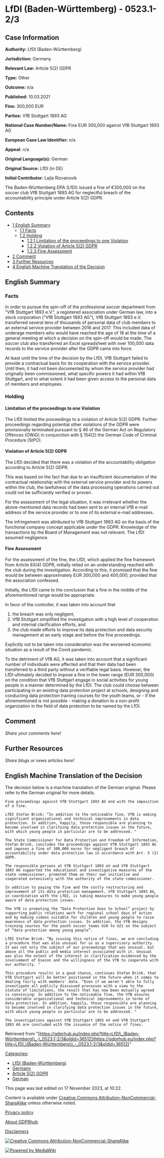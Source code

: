 # LfDI (Baden-Württemberg) - 0523.1-2/3

## Case Information

**Authority:** LfDI (Baden-Württemberg)

**Jurisdiction:** Germany

**Relevant Law:** Article 5(2) GDPR

**Type:** Other

**Outcome:** n/a

**Published:** 10.03.2021

**Fine:** 300,000 EUR

**Parties:** VfB Stuttgart 1893 AG

**National Case Number/Name:** Fine EUR 300,000 against VfB Stuttgart 1893 AG

**European Case Law Identifier:** n/a

**Appeal:** n/a

**Original Language(s):** German

**Original Source:** LfDI (in DE)

**Initial Contributor:** Lejla Rizvanovik

The Baden-Württemberg DPA (LfDI) issued a fine of €300,000 on the soccer club VfB Stuttgart 1893 AG for neglectful breach of the accountability principle under Article 5(2) GDPR.

## Contents

*   [1 English Summary](#English_Summary)
    *   [1.1 Facts](#Facts)
    *   [1.2 Holding](#Holding)
        *   [1.2.1 Limitation of the proceedings to one Violation](#Limitation_of_the_proceedings_to_one_Violation)
        *   [1.2.2 Violation of Article 5(2) GDPR](#Violation_of_Article_5\(2\)_GDPR)
        *   [1.2.3 Fine Assessment](#Fine_Assessment)
*   [2 Comment](#Comment)
*   [3 Further Resources](#Further_Resources)
*   [4 English Machine Translation of the Decision](#English_Machine_Translation_of_the_Decision)

## English Summary

### Facts

In order to pursue the spin-off of the professional soccer department from "VfB Stuttgart 1893 e.V.", a registered association under German law, into a stock corporation ("VfB Stuttgart 1893 AG"), VfB Stuttgart 1893 e.V. transferred several tens of thousands of personal data of club members to an external service provider between 2016 and 2017. This included data of underage members who would have reached the age of 18 at the time of a general meeting at which a decision on the spin-off would be made. The soccer club also transferred an Excel spreadsheet with over 100,000 data records to the service provider after the GDPR came into force.

At least until the time of the decision by the LfDI, VfB Stuttgart failed to provide a contractual basis for its cooperation with the service provider. Until then, it had not been documented by whom the service provider had originally been commissioned, what specific powers it had within VfB Stuttgart, and to what extent it had been given access to the personal data of members and employees.

### Holding

#### Limitation of the proceedings to one Violation

The LfDI limited the proceedings to a violation of Article 5(2) GDPR. Further proceedings regarding potential other violations of the GDPR were provisionally terminated pursuant to § 46 of the German Act on Regulatory Offences (OWiG) in conjunction with § 154(2) the German Code of Criminal Procedure (StPO).

#### Violation of Article 5(2) GDPR

The LfDI decided that there was a violation of the accountability obligation according to Article 5(2) GDPR.

This was based on the fact that due to an insufficient documentation of the contractual relationship with the external service provider and its powers within the club, the lawfulness of the data processing operations carried out could not be sufficiently verified or proven.

For the assessment of the legal situation, it was irrelevant whether the above-mentioned data records had been sent to an internal VfB e-mail address of the service provider or to one of its external e-mail addresses.

The infringement was attributed to VfB Stuttgart 1893 AG on the basis of the functional company concept applicable under the GDPR. Knowledge of the transactions by the Board of Management was not relevant. The LfDI assumed negligence.

#### Fine Assessment

For the assessment of the fine, the LfDI, which applied the fine framework from Article 83(4) GDPR, initially relied on an understanding reached with the club during the investigation. According to this, it promised that the fine would be between approximately EUR 300,000 and 400,000, provided that the association confessed.

Initially, the LfDI came to the conclusion that a fine in the middle of the aforementioned range would be appropriate.

In favor of the controller, it was taken into account that

1.  the breach was only negligent,
2.  VfB Stuttgart simplified the investigation with a high level of cooperation and internal clarification efforts, and
3.  the club made efforts to improve its data protection and data security management at an early stage and before the fine proceedings.

Explicitly not to be taken into consideration was the worsened economic situation as a result of the Covid pandemic.

To the detriment of VfB AG, it was taken into account that a significant number of individuals were affected and that their data had been transferred to a third party without a verifiable legal basis. However, the LfDI ultimately decided to impose a fine in the lower range (EUR 300,000) on the condition that VfB Stuttgart engage in social activities for young people in a manner determined by the LfDI. The club could choose between participating in an existing data protection project at schools, designing and conducting data protection training courses for the youth teams, or - if the aforementioned is not possible - making a donation to a non-profit organization in the field of data protection to be named by the LfDI.

## Comment

_Share your comments here!_

## Further Resources

_Share blogs or news articles here!_

## English Machine Translation of the Decision

The decision below is a machine translation of the German original. Please refer to the German original for more details.

```
Fine proceedings against VfB Stuttgart 1893 AG end with the imposition of a fine.

LfDI Stefan Brink: “In addition to the noticeable fine, VfB is making significant organizational and technical improvements in data protection. In addition, happily, those responsible are planning to become involved in clarifying data protection issues in the future, with which young people in particular are to be addressed. "

The State Commissioner for Data Protection and Freedom of Information, Stefan Brink, concludes the proceedings against VfB Stuttgart 1893 AG and imposes a fine of 300,000 euros for negligent breach of accountability under data protection law in accordance with Art. 5 (2) GDPR.

The responsible persons at VfB Stuttgart 1893 eV and VfB Stuttgart 1893 AG supported the educational and investigative measures of the state commissioner, promoted them on their own initiative and cooperated extensively with the authority of the state commissioner.

In addition to paying the fine and the costly restructuring and improvement of its data protection management, VfB Stuttgart 1893 AG, in coordination with the LfDI, is taking measures to make young people aware of data protection issues.

The VfB is promoting the “Data Protection Goes to School” project by supporting public relations work for regional school days of action and by making videos suitable for children and young people to raise awareness of data protection issues. In addition, the VfB designs training courses for the youth soccer teams U10 to U21 on the subject of “data protection among young people”.

LfDI Stefan Brink: “By issuing this notice of fines, we are concluding a procedure that was also unusual for us as a supervisory authority. It was not only the subject of our proceedings that was unusual, but above all the public and media interest associated with it. Unusual was also the extent of the interest in clarification evidenced by the involvement of Esecon and the willingness of the VfB to cooperate with our authority. "

This procedure results in a good chance, continues Stefan Brink, that VfB Stuttgart will be better positioned in the future when it comes to dealing fairly with members' data. “Even if we weren't able to fully investigate all publicly discussed processes with a view to the statute of limitations, the result that has now been mutually agreed is convincing: In addition to the noticeable fine, the VfB ensures considerable organizational and technical improvements in terms of data protection. In addition, happily, those responsible are planning to become involved in clarifying data protection issues in the future, with which young people in particular are to be addressed. "

The investigations against VfB Stuttgart 1893 eV and VfB Stuttgart 1893 AG are concluded with the issuance of the notice of fines.

```

Retrieved from "[https://gdprhub.eu/index.php?title=LfDI\_(Baden-Württemberg)\_-\_0523.1-2/3&oldid=36512](https://gdprhub.eu/index.php?title=LfDI_\(Baden-Württemberg\)_-_0523.1-2/3&oldid=36512)"

[Categories](/index.php?title=Special:Categories "Special:Categories"):

*   [LfDI (Baden-Württemberg)](/index.php?title=Category:LfDI_\(Baden-W%C3%BCrttemberg\) "Category:LfDI (Baden-Württemberg)")
*   [Germany](/index.php?title=Category:Germany "Category:Germany")
*   [Article 5(2) GDPR](/index.php?title=Category:Article_5\(2\)_GDPR "Category:Article 5(2) GDPR")
*   [German](/index.php?title=Category:German "Category:German")

This page was last edited on 17 November 2023, at 10:22.

Content is available under [Creative Commons Attribution-NonCommercial-ShareAlike](https://creativecommons.org/licenses/by-nc-sa/4.0/) unless otherwise noted.

[Privacy policy](/index.php?title=GDPRhub:Privacy_policy)

[About GDPRhub](/index.php?title=GDPRhub:About)

[Disclaimers](/index.php?title=GDPRhub:General_disclaimer)

[![Creative Commons Attribution-NonCommercial-ShareAlike](/resources/assets/licenses/cc-by-nc-sa.png)](https://creativecommons.org/licenses/by-nc-sa/4.0/)

[![Powered by MediaWiki](/resources/assets/poweredby_mediawiki_88x31.png)](https://www.mediawiki.org/)